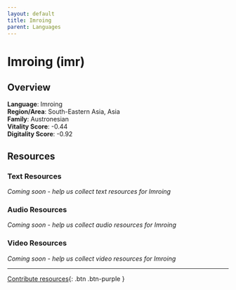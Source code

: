 ```yaml
---
layout: default
title: Imroing
parent: Languages
---
```


# Imroing (imr)

## Overview

**Language**: Imroing  
**Region/Area**: South-Eastern Asia, Asia  
**Family**: Austronesian  
**Vitality Score**: -0.44  
**Digitality Score**: -0.92  

## Resources

### Text Resources
*Coming soon - help us collect text resources for Imroing*

### Audio Resources
*Coming soon - help us collect audio resources for Imroing*

### Video Resources
*Coming soon - help us collect video resources for Imroing*

---

[Contribute resources](https://fairtrain.github.io/){: .btn .btn-purple }
